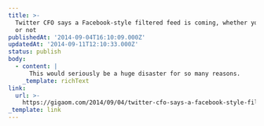 ```yaml
---
title: >-
  Twitter CFO says a Facebook-style filtered feed is coming, whether you like it
  or not
publishedAt: '2014-09-04T16:10:09.000Z'
updatedAt: '2014-09-11T12:10:33.000Z'
status: publish
body:
  - content: |
      This would seriously be a huge disaster for so many reasons.
    _template: richText
link:
  url: >-
    https://gigaom.com/2014/09/04/twitter-cfo-says-a-facebook-style-filtered-feed-is-coming-whether-you-like-it-or-not/
_template: link
---
```


